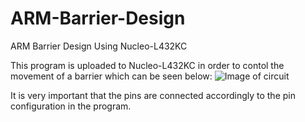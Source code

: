# ARM-Barrier-Design
ARM Barrier Design Using Nucleo-L432KC

This program is uploaded to Nucleo-L432KC in order to contol the movement of a barrier which can be seen below:
![Image of circuit](https://drive.google.com/drive/u/0/search?q=IMG)

It is very important that the pins are connected accordingly to the pin configuration in the program. 